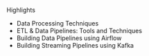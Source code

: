 Highlights

- Data Processing Techniques
- ETL & Data Pipelines: Tools and Techniques
- Building Data Pipelines using Airflow
- Building Streaming Pipelines using Kafka
